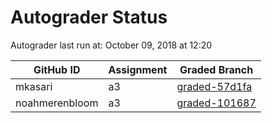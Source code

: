 # Autograder Status
Autograder last run at: October 09, 2018 at 12:20

| GitHub ID | Assignment | Graded Branch |
|-----------|------------|---------------|
| mkasari | a3 | [graded-57d1fa](https://github.com/Fall2018COMP401-001/a3-mkasari/tree/graded-57d1fa) | 
| noahmerenbloom | a3 | [graded-101687](https://github.com/Fall2018COMP401-001/a3-noahmerenbloom/tree/graded-101687) | 
